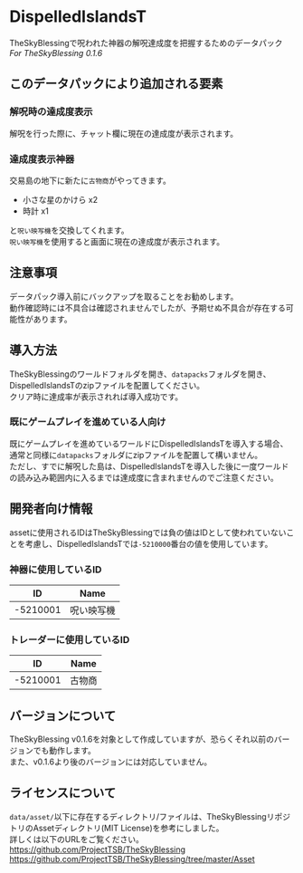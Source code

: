 # DispelledIslandsT
TheSkyBlessingで呪われた神器の解呪達成度を把握するためのデータパック  
*For TheSkyBlessing 0.1.6*

## このデータパックにより追加される要素

### 解呪時の達成度表示
解呪を行った際に、チャット欄に現在の達成度が表示されます。

### 達成度表示神器
交易島の地下に新たに`古物商`がやってきます。

- 小さな星のかけら x2
- 時計 x1

と`呪い映写機`を交換してくれます。  
`呪い映写機`を使用すると画面に現在の達成度が表示されます。

## 注意事項
データパック導入前にバックアップを取ることをお勧めします。  
動作確認時には不具合は確認されませんでしたが、予期せぬ不具合が存在する可能性があります。

## 導入方法
TheSkyBlessingのワールドフォルダを開き、`datapacks`フォルダを開き、DispelledIslandsTのzipファイルを配置してください。  
クリア時に達成率が表示されれば導入成功です。

### 既にゲームプレイを進めている人向け
既にゲームプレイを進めているワールドにDispelledIslandsTを導入する場合、通常と同様に`datapacks`フォルダにzipファイルを配置して構いません。  
ただし、すでに解呪した島は、DispelledIslandsTを導入した後に一度ワールドの読み込み範囲内に入るまでは達成度に含まれませんのでご注意ください。

## 開発者向け情報
assetに使用されるIDはTheSkyBlessingでは負の値はIDとして使われていないことを考慮し、DispelledIslandsTでは`-5210000`番台の値を使用しています。  

### 神器に使用しているID

|    ID     |    Name   |
|   :---:   |   :---:   |
| -5210001  | 呪い映写機 |

### トレーダーに使用しているID

|    ID    |  Name |
|   :---:  | :---: |
| -5210001 | 古物商 |

## バージョンについて
TheSkyBlessing v0.1.6を対象として作成していますが、恐らくそれ以前のバージョンでも動作します。  
また、v0.1.6より後のバージョンには対応していません。

## ライセンスについて
`data/asset/`以下に存在するディレクトリ/ファイルは、TheSkyBlessingリポジトリのAssetディレクトリ(MIT License)を参考にしました。  
詳しくは以下のURLをご覧ください。  
https://github.com/ProjectTSB/TheSkyBlessing  
https://github.com/ProjectTSB/TheSkyBlessing/tree/master/Asset